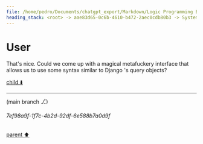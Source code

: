 ```yaml
---
file: /home/pedro/Documents/chatgpt_export/Markdown/Logic Programming Basics.md
heading_stack: <root> -> aae83d65-0c6b-4610-b472-2aec0cdb80b3 -> System -> cd5f65ce-2de1-48c1-aa94-c4163a6f79bd -> System -> aaa22cbb-606f-41d0-b4ae-e591f21bb854 -> User -> e29cce05-dbd4-4728-8c1b-c03f43a7b92e -> Assistant -> Core Components -> How It Works -> Execution Flow: -> aaa2ae6d-a9b8-41f7-87e8-a93920624bd0 -> User -> a699099e-00cf-49be-8eb0-38733c577fa0 -> Assistant -> ac90bca6-5a7a-4d60-9a92-0a011029e761 -> Tool -> 380dfda5-d15a-451f-8e90-19b93624240d -> Assistant -> aaa2c7ad-b00f-44e2-9de9-6d855dc585f8 -> User
---
```

# User

That's nice. Could we come up with a magical metafuckery interface that allows us to use some syntax similar to Django 's query objects?

[child ⬇️](#7ef98a9f-1f7c-4b2d-92df-6e588b7a0d9f)

---

(main branch ⎇)
###### 7ef98a9f-1f7c-4b2d-92df-6e588b7a0d9f
[parent ⬆️](#aaa2c7ad-b00f-44e2-9de9-6d855dc585f8)

